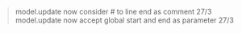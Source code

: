 >model.update now consider # to line end as comment 27/3 
>model.update now accept global start and end as parameter 27/3 